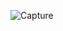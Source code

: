 ![Capture](https://user-images.githubusercontent.com/33928040/74592672-9c19e980-5049-11ea-9ac1-6eb8b212315e.PNG)

